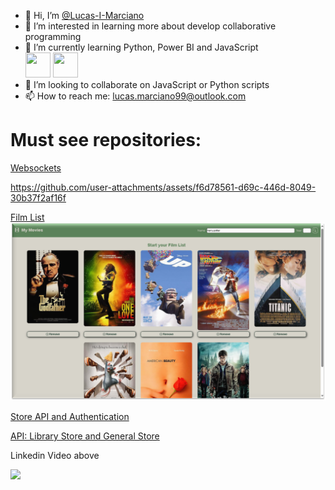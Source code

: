 - 👋 Hi, I’m [@Lucas-I-Marciano](https://github.com/Lucas-I-Marciano)
- 👀 I’m interested in learning more about develop collaborative programming
- 🌱 I’m currently learning Python, Power BI and JavaScript<br> <img loading="lazy" src="https://cdn.jsdelivr.net/gh/devicons/devicon@latest/icons/javascript/javascript-original.svg" width="40" height="40"/> <img loading="lazy" src="https://cdn.jsdelivr.net/gh/devicons/devicon@latest/icons/python/python-original.svg" width="40" height="40"/>
- 💞️ I’m looking to collaborate on JavaScript or Python scripts
- 📫 How to reach me: lucas.marciano99@outlook.com

# Must see repositories: 
[Websockets](https://github.com/Lucas-I-Marciano/live-document-websockets)

https://github.com/user-attachments/assets/f6d78561-d69c-446d-8049-30b37f2af16f

<a style="text-align:center;" href="https://github.com/Lucas-I-Marciano/film-list">Film List</a>
<img src="https://github.com/Lucas-I-Marciano/film-list/raw/master/img/index.png">

<a style="text-align:center;" href="https://github.com/Lucas-I-Marciano/api_authentication">Store API and Authentication</a>

<a style="text-align:center;" href="https://www.linkedin.com/posts/lucas-ioran-marciano_database-api-postgresql-activity-7210102168161308672-Fkdb/">API: Library Store and General Store</a>

Linkedin Video above

<img src="https://media.licdn.com/dms/image/v2/D4D03AQEUsxuTjXjsmA/profile-displayphoto-shrink_100_100/profile-displayphoto-shrink_100_100/0/1726147524261?e=1735171200&v=beta&t=FIR_J2n8Zab0BT6YzeRXbEsH0BioIl1X1qtH6zkokTs">



  

<!---
Lucas-I-Marciano/Lucas-I-Marciano is a ✨ special ✨ repository because its `README.md` (this file) appears on your GitHub profile.
You can click the Preview link to take a look at your changes.
--->
